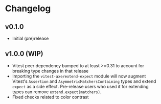 # Changelog

## v0.1.0

- Initial (pre)release

## v1.0.0 (WIP)

- Vitest peer dependency bumped to at least >=0.31 to account for breaking type changes in that release
- Importing the `vitest-axe/extend-expect` module will now augment Vitest's `Assertion` and `AsymmetricMatchersContaining` types and extend `expect` as a side effect. Pre-release users who used it for extending types can remove `extend.expect(matchers)`.
- Fixed checks related to color contrast
